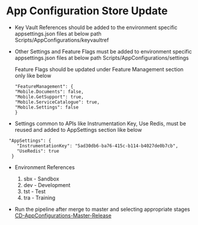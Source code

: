 # App Configuration Store Update
- Key Vault References should be added to the environment specific appsettings.json files at below path
    Scripts/AppConfigurations/keyvaultref
- Other Settings and Feature Flags must be added to environment specific appsettings.json files at below path
    Scripts/AppConfigurations/settings

    Feature Flags should be updated under Feature Management section only like below
    ```
    "FeatureManagement": {
    "Mobile.Documents": false,
    "Mobile.GetSupport": true,
    "Mobile.ServiceCatalogue": true,
    "Mobile.Settings": false
  }
  ````
- Settings common to APIs like Instrumentation Key, Use Redis, must be reused and added to AppSettings section like below
```
 "AppSettings": {
    "InstrumentationKey": "5ad30db6-ba76-415c-b114-b4027de0b7cb",
    "UseRedis": true
  }

```
- Environment References

    1. sbx - Sandbox
    2. dev - Development
    3. tst - Test
    4. tra - Training

- Run the pipeline after merge to master and selecting appropriate stages [CD-AppConfigurations-Master-Release](https://dev.azure.com/TASMUCP/TASMU%20Central%20Platform/_build?definitionId=406)

